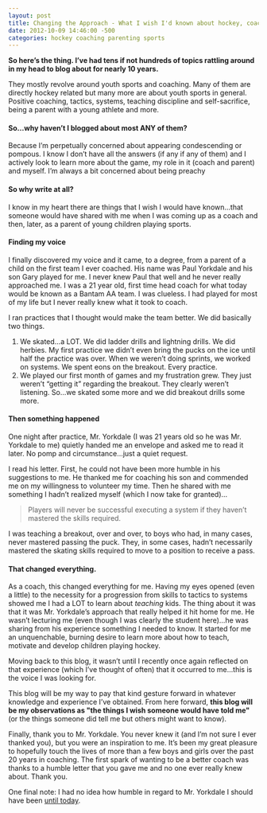 ```yaml
---
layout: post
title: Changing the Approach - What I wish I'd known about hockey, coaching, parenting and more.
date: 2012-10-09 14:46:00 -500
categories: hockey coaching parenting sports
---
```

**So here’s the thing. I’ve had tens if not hundreds of topics rattling around in my head to blog about for nearly 10 years.**

They mostly revolve around youth sports and coaching. Many of them are directly hockey related but many more are about youth sports in general. Positive coaching, tactics, systems, teaching discipline and self-sacrifice, being a parent with a young athlete and more.

#### So…why haven’t I blogged about most ANY of them?

Because I’m perpetually concerned about appearing condescending or pompous. I know I don’t have all the answers (if any if any of them) and I actively look to learn more about the game, my role in it (coach and parent) and myself. I’m always a bit concerned about being preachy

#### So why write at all?

I know in my heart there are things that I wish I would have known…that someone would have shared with me when I was coming up as a coach and then, later, as a parent of young children playing sports.

#### Finding my voice

I finally discovered my voice and it came, to a degree, from a parent of a child on the first team I ever coached. His name was Paul Yorkdale and his son Gary played for me. I never knew Paul that well and he never really approached me. I was a 21 year old, first time head coach for what today would be known as a Bantam AA team. I was clueless. I had played for most of my life but I never really knew what it took to coach.

I ran practices that I thought would make the team better. We did basically two things.

1. We skated…a LOT. We did ladder drills and lightning drills. We did herbies. My first practice we didn’t even bring the pucks on the ice until half the practice was over.
When we weren’t doing sprints, we worked on systems. We spent eons on the breakout. Every practice.
1. We played our first month of games and my frustration grew. They just weren’t “getting it” regarding the breakout. They clearly weren’t listening. So…we skated some more and we did breakout drills some more.

#### Then something happened

One night after practice, Mr. Yorkdale (I was 21 years old so he was Mr. Yorkdale to me) quietly handed me an envelope and asked me to read it later. No pomp and circumstance…just a quiet request.

I read his letter. First, he could not have been more humble in his suggestions to me. He thanked me for coaching his son and commended me on my willingness to volunteer my time. Then he shared with me something I hadn’t realized myself (which I now take for granted)…

> Players will never be successful executing a system if they haven’t mastered the skills required.

I was teaching a breakout, over and over, to boys who had, in many cases, never mastered passing the puck. They, in some cases, hadn’t necessarily mastered the skating skills required to move to a position to receive a pass.

#### That changed everything.

As a coach, this changed everything for me. Having my eyes opened (even a little) to the necessity for a progression from skills to tactics to systems showed me I had a LOT to learn about *teaching* kids. The thing about it was that it was Mr. Yorkdale’s approach that really helped it hit home for me. He wasn’t lecturing me (even though I was clearly the student here)…he was sharing from his experience something I needed to know. It started for me an unquenchable, burning desire to learn more about how to teach, motivate and develop children playing hockey.

Moving back to this blog, it wasn’t until I recently once again reflected on that experience (which I’ve thought of often) that it occurred to me…this is the voice I was looking for.

This blog will be my way to pay that kind gesture forward in whatever knowledge and experience I’ve obtained. From here forward, **this blog will be my observations as "the things I wish someone would have told me"** (or the things someone did tell me but others might want to know).

Finally, thank you to Mr. Yorkdale. You never knew it (and I’m not sure I ever thanked you),  but you were an inspiration to me. It’s been my great pleasure to hopefully touch the lives of more than a few boys and girls over the past 20 years in coaching. The first spark of wanting to be a better coach was thanks to a humble letter that you gave me and no one ever really knew about. Thank you.

One final note: I had no idea how humble in regard to Mr. Yorkdale I should have been [until today](http://www.findagrave.com/cgi-bin/fg.cgi?page=gr&GRid=31644457).

